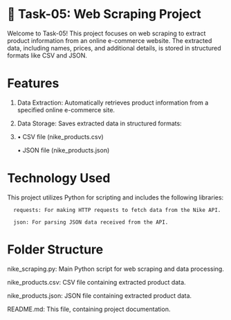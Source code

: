 

# 📝 Task-05: Web Scraping Project

Welcome to Task-05! This project focuses on web scraping to extract product information from an online e-commerce website. The extracted data, including names, prices, and additional details, is stored in structured formats like CSV and JSON.

# Features

1.	Data Extraction: Automatically retrieves product information from a specified online e-commerce site.

  
2.	Data Storage: Saves extracted data in structured formats:
3.	
      •	CSV file (nike_products.csv)

  	
      •	JSON file (nike_products.json)
  	
# Technology Used

This project utilizes Python for scripting and includes the following libraries:

      requests: For making HTTP requests to fetch data from the Nike API.
      
      json: For parsing JSON data received from the API.
# Folder Structure

nike_scraping.py: Main Python script for web scraping and data processing.

nike_products.csv: CSV file containing extracted product data.

nike_products.json: JSON file containing extracted product data.

README.md: This file, containing project documentation.
